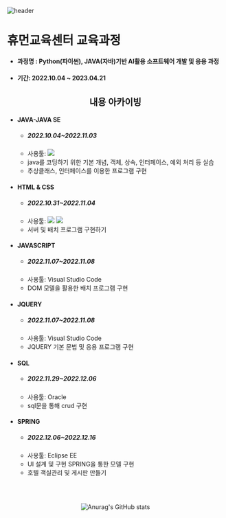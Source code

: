 ![header](https://capsule-render.vercel.app/api?type=wave&color=auto&height=300&section=header&text=I'm%20sara&fontSize=50)
# 휴먼교육센터 교육과정
* #### 과정명 : Python(파이썬), JAVA(자바)기반 AI활용 소프트웨어 개발 및 응용 과정
* #### 기간: 2022.10.04 ~ 2023.04.21
<div align="center">

##  내용 아카이빙 

</div>

* #### JAVA-JAVA SE
  * ##### 2022.10.04~2022.11.03
  * 사용툴: <img src ="https://img.shields.io/badge/Eclipse%20SE#2C2255.svg?&style=for-the-badge&logo=Eclipse%20IDE&logoColor=white"/>
  * java를 코딩하기 위한 기본 개념, 객체, 상속, 인터페이스, 예외 처리 등 실습
  * 추상클래스, 인터페이스를 이용한 프로그램 구현
* #### HTML & CSS
  * ##### 2022.10.31~2022.11.04
  * 사용툴: <img src ="https://img.shields.io/badge/HTML#E34F26.svg?&style=for-the-badge&logo=HTML5&logoColor=white"/> <img src ="https://img.shields.io/badge/CSS#F43059.svg?&style=for-the-badge&logo=HTML3&logoColor=white"/>
  * 서버 및 배치 프로그램 구현하기
* #### JAVASCRIPT
  * ##### 2022.11.07~2022.11.08
  * 사용툴: Visual Studio Code
  * DOM 모델을 활용한 배치 프로그램 구현
* #### JQUERY
  * ##### 2022.11.07~2022.11.08
  * 사용툴: Visual Studio Code
  * JQUERY 기본 문법 및 응용 프로그램 구현
* #### SQL
  * ##### 2022.11.29~2022.12.06
  * 사용툴: Oracle
  * sql문을 통해 crud 구현 
* #### SPRING
  * ##### 2022.12.06~2022.12.16
  * 사용툴: Eclipse EE
  * UI 설계 및 구현 SPRING을 통한 모델 구현
  * 호텔 객실관리 및 게시판 만들기

<br><br>

<div align="center">

![Anurag's GitHub stats](https://github-readme-stats.vercel.app/api?username=tkfk418&theme=nightowl&show_icons=true)

</div>